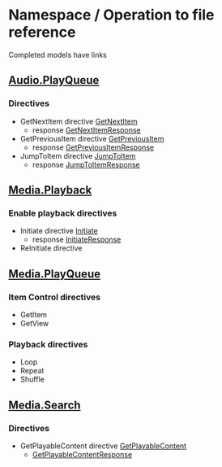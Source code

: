 # Namespace / Operation to file reference

Completed models have links

## [Audio.PlayQueue](https://developer.amazon.com/en-US/docs/alexa/device-apis/alexa-audio-playqueue.html)

### Directives

* GetNextItem directive [GetNextItem](playqueue.go#L3)
    * response [GetNextItemResponse](playqueue.go#L15)
* GetPreviousItem directive [GetPreviousItem](playqueue.go#L28)
    * response [GetPreviousItemResponse](playqueue.go#L37)
* JumpToItem directive [JumpToItem](playqueue.go#L44)
    * response [JumpToItemResponse](playqueue.go#L57)

## [Media.Playback](https://developer.amazon.com/en-US/docs/alexa/device-apis/alexa-media-playback.html)

### Enable playback directives

* Initiate directive [Initiate](playback.go#L5)
    * response [InitiateResponse](playback.go#L46)
* ReInitiate directive

## [Media.PlayQueue](https://developer.amazon.com/en-US/docs/alexa/device-apis/alexa-media-playqueue.html)

### Item Control directives

* GetItem
* GetView

### Playback directives

* Loop
* Repeat
* Shuffle

## [Media.Search](https://developer.amazon.com/en-US/docs/alexa/device-apis/alexa-media-search.html)

### Directives

* GetPlayableContent directive [GetPlayableContent](search.go#L5)
    * [GetPlayableContentResponse](search.go#L72)
